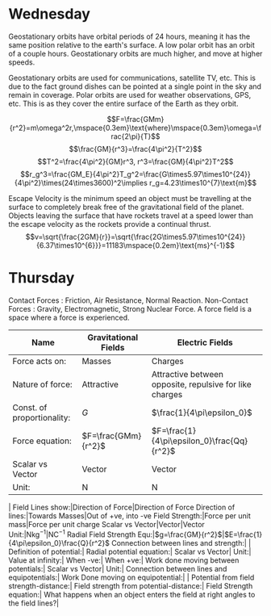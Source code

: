 # Wednesday

Geostationary orbits have orbital periods of 24 hours, meaning it has the same position relative to the earth's surface. A low polar orbit has an orbit of a couple hours. Geostationary orbits are much higher, and move at higher speeds.

Geostationary orbits are used for communications, satellite TV, etc. This is due to the fact ground dishes can be pointed at a single point in the sky and remain in coverage. Polar orbits are used for weather observations, GPS, etc. This is as they cover the entire surface of the Earth as they orbit.

$$F=\frac{GMm}{r^2}=m\omega^2r,\mspace{0.3em}\text{where}\mspace{0.3em}\omega=\frac{2\pi}{T}$$
$$\frac{GM}{r^3}=\frac{4\pi^2}{T^2}$$
$$T^2=\frac{4\pi^2}{GM}r^3, r^3=\frac{GM}{4\pi^2}T^2$$
$$r_g^3=\frac{GM_E}{4\pi^2}T_g^2=\frac{G\times5.97\times10^{24}}{4\pi^2}\times(24\times3600)^2\implies r_g=4.23\times10^{7}\text{m}$$

Escape Velocity is the minimum speed an object must be travelling at the surface to completely break free of the gravitational field of the planet.
Objects leaving the surface that have rockets travel at a speed lower than the escape velocity as the rockets provide a continual thrust.
$$v=\sqrt{\frac{2GM}{r}}=\sqrt{\frac{2G\times5.97\times10^{24}}{6.37\times10^{6}}}=11183\mspace{0.2em}\text{ms}^{-1}$$

# Thursday 

Contact Forces : Friction, Air Resistance, Normal Reaction.
Non-Contact Forces : Gravity, Electromagnetic, Strong Nuclear Force.
A force field is a space where a force is experienced.

Name|Gravitational Fields|Electric Fields
---|---|---
Force acts on:|Masses|Charges
Nature of force:|Attractive|Attractive between opposite, repulsive for like charges
Const. of proportionality:|$G$|$\frac{1}{4\pi\epsilon_0}$
Force equation:|$F=\frac{GMm}{r^2}$|$F=\frac{1}{4\pi\epsilon_0}\frac{Qq}{r^2}$
Scalar vs Vector|Vector|Vector
Unit:|N|N
 |
Field Lines show:|Direction of Force|Direction of Force
Direction of lines:|Towards Masses|Out of +ve, into -ve
Field Strength:|Force per unit mass|Force per unit charge
Scalar vs Vector|Vector|Vector
Unit:|$\text{Nkg}^{-1}$|$\text{NC}^{-1}$
Radial Field Strength Equ:|$g=\frac{GM}{r^2}$|$E=\frac{1}{4\pi\epsilon_0}\frac{Q}{r^2}$
Connection between lines and strength:|
 |
Definition of potential:|
Radial potential equation:|
Scalar vs Vector|
Unit:|
Value at infinity:|
When -ve:|
When +ve:|
Work done moving between potentials:|
Scalar vs Vector|
Unit:|
Connection between lines and equipotentials:|
Work Done moving on equipotential:|
 |
Potential from field strength-distance:|
Field strength from potential-distance:|
Field Strength equation:|
What happens when an object enters the field at right angles to the field lines?|
